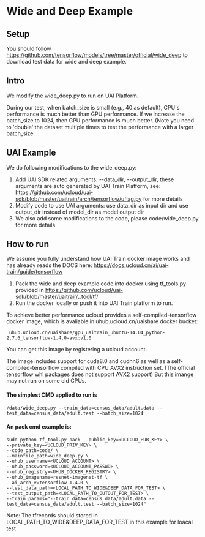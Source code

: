 # Wide and Deep Example

## Setup
You should follow https://github.com/tensorflow/models/tree/master/official/wide_deep to download test data for wide and deep example.

## Intro
We modify the wide\_deep.py to run on UAI Platform. 

During our test, when batch\_size is small (e.g., 40 as default), CPU's performance is much better than GPU performance. If we increase the batch\_size to 1024, then GPU performance is much better. (Note you need to 'double' the dataset multiple times to test the performance with a larger batch\_size.

## UAI Example                                                                                                                                                 
We do following modifications to the wide\_deep.py:  
                                                                                                        
1. Add UAI SDK related arguments: --data\_dir, --output\_dir, these arguments are auto generated by UAI Train Platform, see: https://github.com/ucloud/uai-sdk/blob/master/uaitrain/arch/tensorflow/uflag.py for more details                                                                
2. Modify code to use UAI arguments: use data_dir as input dir and use output\_dir instead of model\_dir as model output dir  
3. We also add some modifications to the code, please code/wide\_deep.py for more details

## How to run
We assume you fully understand how UAI Train docker image works and has already reads the DOCS here: https://docs.ucloud.cn/ai/uai-train/guide/tensorflow

1. Pack the wide and deep example code into docker using tf\_tools.py provided in https://github.com/ucloud/uai-sdk/blob/master/uaitrain\_tool/tf/
2. Run the docker locally or push it into UAI Train platform to run.

To achieve better performance ucloud provides a self-compiled-tensorflow docker image, which is avaliable in uhub.ucloud.cn/uaishare docker bucket:

     uhub.ucloud.cn/uaishare/gpu_uaitrain_ubuntu-14.04_python-2.7.6_tensorflow-1.4.0-avx:v1.0

You can get this image by registering a ucloud account. 

The image includes support for cuda8.0 and cudnn6 as well as a self-compiled-tensorflow compiled with CPU AVX2 instruction set. (The official tensorflow whl packages does not support AVX2 support) But this imange may not run on some old CPUs.
   
#### The simplest CMD applied to run is 
    /data/wide_deep.py --train_data=census_data/adult.data --test_data=census_data/adult.test --batch_size=1024

#### An pack cmd example is:

    sudo python tf_tool.py pack --public_key=<UCLOUD_PUB_KEY> \ 
    --private_key=<UCLOUD_PRIV_KEY> \
    --code_path=code/ \
    --mainfile_path=wide_deep.py \
    --uhub_username=<UCLOUD_ACCOUNT> \
    --uhub_password=<UCLOUD_ACCOUNT_PASSWD> \
    --uhub_registry=<UHUB_DOCKER_REGISTRY> \
    --uhub_imagename=resnet-imagenet-tf \
    --ai_arch_v=tensorflow-1.4.0 \
    --test_data_path=<LOCAL_PATH_TO_WIDE&DEEP_DATA_FOR_TEST> \
    --test_output_path=<LOCAL_PATH_TO_OUTOUT_FOR_TEST> \
    --train_params="--train_data=census_data/adult.data --test_data=census_data/adult.test --batch_size=1024"
   
Note: 
The tfrecords should stored in LOCAL\_PATH\_TO\_WIDE&DEEP\_DATA\_FOR\_TEST in this example for loacal test
